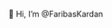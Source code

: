 👋 Hi, I’m @FaribasKardan

<!---
FaribasKardan/FaribasKardan is a ✨ special ✨ repository because its `README.md` (this file) appears on your GitHub profile.
You can click the Preview link to take a look at your changes.
--->
